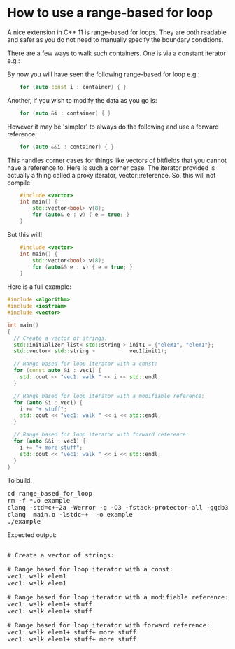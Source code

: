 How to use a range-based for loop
=================================

A nice extension in C++ 11 is range-based for loops. They are both
readable and safer as you do not need to manually specify the boundary
conditions.

There are a few ways to walk such containers. One is via a constant iterator e.g.:

By now you will have seen the following range-based for loop e.g.:
```C++
    for (auto const i : container) { }
```
Another, if you wish to modify the data as you go is:
```C++
    for (auto &i : container) { }
```
However it may be 'simpler' to always do the following and use a forward reference:
```C++
    for (auto &&i : container) { }
```
This handles corner cases for things like vectors of bitfields that you cannot have
a reference to. Here is such a corner case. The iterator provided is actually a thing
called a proxy iterator, vector<bool>::reference. So, this will not compile:
```C++
    #include <vector>
    int main() {
        std::vector<bool> v(8);
        for (auto& e : v) { e = true; }
    }
```
But this will!
```C++
    #include <vector>
    int main() {
        std::vector<bool> v(8);
        for (auto&& e : v) { e = true; }
    }
```
Here is a full example:
```C++
#include <algorithm>
#include <iostream>
#include <vector>

int main()
{
  // Create a vector of strings:
  std::initializer_list< std::string > init1 = {"elem1", "elem1"};
  std::vector< std::string >           vec1(init1);

  // Range based for loop iterator with a const:
  for (const auto &i : vec1) {
    std::cout << "vec1: walk " << i << std::endl;
  }

  // Range based for loop iterator with a modifiable reference:
  for (auto &i : vec1) {
    i += "+ stuff";
    std::cout << "vec1: walk " << i << std::endl;
  }

  // Range based for loop iterator with forward reference:
  for (auto &&i : vec1) {
    i += "+ more stuff";
    std::cout << "vec1: walk " << i << std::endl;
  }
}
```
To build:
<pre>
cd range_based_for_loop
rm -f *.o example
clang -std=c++2a -Werror -g -O3 -fstack-protector-all -ggdb3 -Wall -c -o main.o main.cpp
clang  main.o -lstdc++  -o example
./example
</pre>
Expected output:
<pre>

# Create a vector of strings:

# Range based for loop iterator with a const:
vec1: walk elem1
vec1: walk elem1

# Range based for loop iterator with a modifiable reference:
vec1: walk elem1+ stuff
vec1: walk elem1+ stuff

# Range based for loop iterator with forward reference:
vec1: walk elem1+ stuff+ more stuff
vec1: walk elem1+ stuff+ more stuff
</pre>
